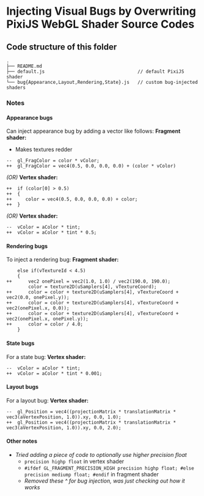 # Injecting Visual Bugs by Overwriting PixiJS WebGL Shader Source Codes

## Code structure of this folder

```
.
├── README.md
├── default.js 									// default PixiJS shader
└── bug{Appearance,Layout,Rendering,State}.js	// custom bug-injected shaders
```

### Notes

#### Appearance bugs
Can inject appearance bug by adding a vector like follows:
**Fragment shader:**
- Makes textures redder
```
-- 	gl_FragColor = color * vColor;
++ 	gl_FragColor = vec4(0.5, 0.0, 0.0, 0.0) + (color * vColor)
```
*(OR)*
**Vertex shader:**
```
++ 	if (color[0] > 0.5) 
++ 	{
++     color = vec4(0.5, 0.0, 0.0, 0.0) + color;
++ 	}
```
*(OR)*
**Vertex shader:**
```
-- 	vColor = aColor * tint;
++ 	vColor = aColor * tint * 0.5;
```

#### Rendering bugs
To inject a rendering bug:
**Fragment shader:**
```
   	else if(vTextureId < 4.5)
	{
++   	vec2 onePixel = vec2(1.0, 1.0) / vec2(190.0, 190.0);
     	color = texture2D(uSamplers[4], vTextureCoord);
++   	color = color + texture2D(uSamplers[4], vTextureCoord + vec2(0.0, onePixel.y));
++   	color = color + texture2D(uSamplers[4], vTextureCoord + vec2(onePixel.x, 0.0));
++   	color = color + texture2D(uSamplers[4], vTextureCoord + vec2(onePixel.x, onePixel.y));
++   	color = color / 4.0;
   	}
```

#### State bugs
For a state bug:
**Vertex shader:**
```
-- 	vColor = aColor * tint;
++ 	vColor = aColor * tint * 0.001;
```

#### Layout bugs
For a layout bug:
**Vertex shader:**
```
-- 	gl_Position = vec4((projectionMatrix * translationMatrix * vec3(aVertexPosition, 1.0)).xy, 0.0, 1.0);
++ 	gl_Position = vec4((projectionMatrix * translationMatrix * vec3(aVertexPosition, 1.0)).xy, 0.0, 2.0);
```

#### Other notes

- *Tried adding a piece of code to optionally use higher precision float*
	- `precision highp float` in vertex shader
	- `#ifdef GL_FRAGMENT_PRECISION_HIGH
	   precision highp float;
	   #else
	   precision mediump float;
	   #endif` in fragment shader
	-  *Removed these ^ for bug injection, was just checking out how it works*
